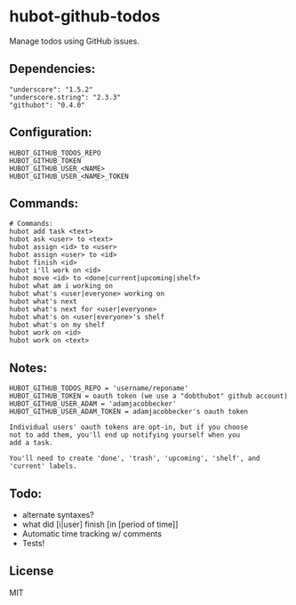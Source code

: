 hubot-github-todos
==================

Manage todos using GitHub issues.

## Dependencies:
```
"underscore": "1.5.2"
"underscore.string": "2.3.3"
"githubot": "0.4.0"
```

## Configuration:
```
HUBOT_GITHUB_TODOS_REPO
HUBOT_GITHUB_TOKEN
HUBOT_GITHUB_USER_<NAME>
HUBOT_GITHUB_USER_<NAME>_TOKEN
```

## Commands:
```
# Commands:
hubot add task <text>
hubot ask <user> to <text>
hubot assign <id> to <user>
hubot assign <user> to <id>
hubot finish <id>
hubot i'll work on <id>
hubot move <id> to <done|current|upcoming|shelf>
hubot what am i working on
hubot what's <user|everyone> working on
hubot what's next
hubot what's next for <user|everyone>
hubot what's on <user|everyone>'s shelf
hubot what's on my shelf
hubot work on <id>
hubot work on <text>
```

## Notes:
```
HUBOT_GITHUB_TODOS_REPO = 'username/reponame'
HUBOT_GITHUB_TOKEN = oauth token (we use a "dobthubot" github account)
HUBOT_GITHUB_USER_ADAM = 'adamjacobbecker'
HUBOT_GITHUB_USER_ADAM_TOKEN = adamjacobbecker's oauth token

Individual users' oauth tokens are opt-in, but if you choose
not to add them, you'll end up notifying yourself when you
add a task.

You'll need to create 'done', 'trash', 'upcoming', 'shelf', and 'current' labels.
```

## Todo:
- alternate syntaxes?
- what did [i|user] finish [in [period of time]]
- Automatic time tracking w/ comments
- Tests!

## License
MIT

